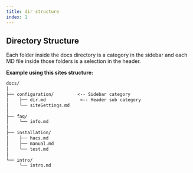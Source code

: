 ```yaml
---
title: dir structure
index: 1
---
```


## Directory Structure

Each folder inside the docs directory is a category in the sidebar and each MD file inside those folders is a selection in the header.

**Example using this sites structure:**
```txt
docs/
│
├── configuration/         <-- Sidebar category
│    ├── dir.md             <-- Header sub category
│    └── siteSettings.md
│
├── faq/
│    └── info.md
│
├── installation/
│    ├── hacs.md
│    ├── manual.md
│    └── test.md
│
└── intro/
     └── intro.md
```
